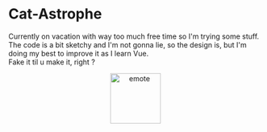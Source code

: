 # Cat-Astrophe

Currently on vacation with way too much free time so I'm trying some stuff. The code is a bit sketchy and I'm not gonna lie, so the design is, but I'm doing my best to improve it as I learn Vue.<br>
Fake it til u make it, right ?

<p align="center">
    <img src="https://github.com/user-attachments/assets/3f8b2104-01ac-4904-a15d-73d71de80a5f" alt="emote" width="100"/>
</p>
